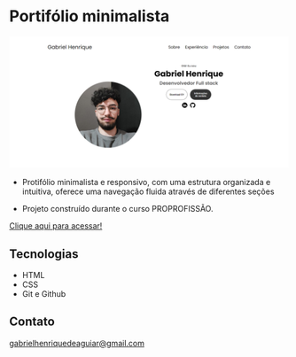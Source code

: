  # Portifólio minimalista 

 ![preview](./portifolioMinimalista.png)

 - Protifólio minimalista e responsivo, com uma estrutura organizada e intuitiva, oferece uma navegação fluida através de diferentes seções

 - Projeto construído durante o curso PROPROFISSÃO.

 [Clique aqui para acessar!](https://gabrielaguiar1573.github.io/portifolioMinimalista/)

## Tecnologias

- HTML
- CSS
- Git e Github

## Contato

gabrielhenriquedeaguiar@gmail.com
